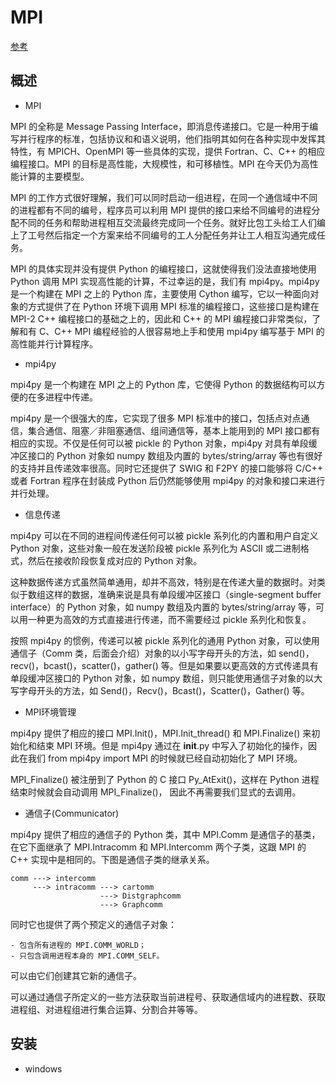 # MPI

[参考](https://www.jianshu.com/p/ee595dd0354a)

## 概述

- MPI

MPI 的全称是 Message Passing Interface，即消息传递接口。它是一种用于编写并行程序的标准，包括协议和和语义说明，他们指明其如何在各种实现中发挥其特性，有 MPICH、OpenMPI 等一些具体的实现，提供 Fortran、C、C++ 的相应编程接口。MPI 的目标是高性能，大规模性，和可移植性。MPI 在今天仍为高性能计算的主要模型。

MPI 的工作方式很好理解，我们可以同时启动一组进程，在同一个通信域中不同的进程都有不同的编号，程序员可以利用 MPI 提供的接口来给不同编号的进程分配不同的任务和帮助进程相互交流最终完成同一个任务。就好比包工头给工人们编上了工号然后指定一个方案来给不同编号的工人分配任务并让工人相互沟通完成任务。

MPI 的具体实现并没有提供 Python 的编程接口，这就使得我们没法直接地使用 Python 调用 MPI 实现高性能的计算，不过幸运的是，我们有 mpi4py。mpi4py 是一个构建在 MPI 之上的 Python 库，主要使用 Cython 编写，它以一种面向对象的方式提供了在 Python 环境下调用 MPI 标准的编程接口，这些接口是构建在 MPI-2 C++ 编程接口的基础之上的，因此和 C++ 的 MPI 编程接口非常类似，了解和有 C、C++ MPI 编程经验的人很容易地上手和使用 mpi4py 编写基于 MPI 的高性能并行计算程序。

- mpi4py

mpi4py 是一个构建在 MPI 之上的 Python 库，它使得 Python 的数据结构可以方便的在多进程中传递。

mpi4py 是一个很强大的库，它实现了很多 MPI 标准中的接口，包括点对点通信，集合通信、阻塞／非阻塞通信、组间通信等，基本上能用到的 MPI 接口都有相应的实现。不仅是任何可以被 pickle 的 Python 对象，mpi4py 对具有单段缓冲区接口的 Python 对象如 numpy 数组及内置的 bytes/string/array 等也有很好的支持并且传递效率很高。同时它还提供了 SWIG 和 F2PY 的接口能够将 C/C++ 或者 Fortran 程序在封装成 Python 后仍然能够使用 mpi4py 的对象和接口来进行并行处理。

- 信息传递

mpi4py 可以在不同的进程间传递任何可以被 pickle 系列化的内置和用户自定义 Python 对象，这些对象一般在发送阶段被 pickle 系列化为 ASCII 或二进制格式，然后在接收阶段恢复成对应的 Python 对象。

这种数据传递方式虽然简单通用，却并不高效，特别是在传递大量的数据时。对类似于数组这样的数据，准确来说是具有单段缓冲区接口（single-segment buffer interface）的 Python 对象，如 numpy 数组及内置的 bytes/string/array 等，可以用一种更为高效的方式直接进行传递，而不需要经过 pickle 系列化和恢复。

按照 mpi4py 的惯例，传递可以被 pickle 系列化的通用 Python 对象，可以使用通信子（Comm 类，后面会介绍）对象的以小写字母开头的方法，如 send()，recv()，bcast()，scatter()，gather() 等。但是如果要以更高效的方式传递具有单段缓冲区接口的 Python 对象，如 numpy 数组，则只能使用通信子对象的以大写字母开头的方法，如 Send()，Recv()，Bcast()，Scatter()，Gather() 等。

- MPI环境管理

mpi4py 提供了相应的接口 MPI.Init()，MPI.Init_thread() 和 MPI.Finalize() 来初始化和结束 MPI 环境。但是 mpi4py 通过在 **init**.py 中写入了初始化的操作，因此在我们 from mpi4py import MPI 的时候就已经自动初始化了 MPI 环境。

MPI_Finalize() 被注册到了 Python 的 C 接口 Py_AtExit()，这样在 Python 进程结束时候就会自动调用 MPI_Finalize()， 因此不再需要我们显式的去调用。

- 通信子(Communicator)

mpi4py 提供了相应的通信子的 Python 类，其中 MPI.Comm 是通信子的基类，在它下面继承了 MPI.Intracomm 和 MPI.Intercomm 两个子类，这跟 MPI 的 C++ 实现中是相同的。下图是通信子类的继承关系。

```
comm ---> intercomm
	 ---> intracomm ---> cartomm
	 				---> Distgraphcomm
	 				---> Graphcomm
```

同时它也提供了两个预定义的通信子对象：

```
- 包含所有进程的 MPI.COMM_WORLD；
- 只包含调用进程本身的 MPI.COMM_SELF。
```

可以由它们创建其它新的通信子。

可以通过通信子所定义的一些方法获取当前进程号、获取通信域内的进程数、获取进程组、对进程组进行集合运算、分割合并等等。

## 安装

- windows

